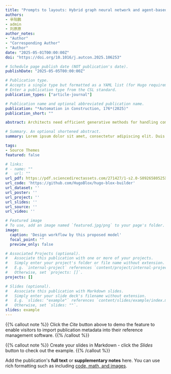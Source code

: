 ```yaml
---
title: "Prompts to layouts: Hybrid graph neural network and agent-based model for generative architectural design"
authors:
- 辛阳鹏
- admin
- 刘原原
author_notes:
- "Author"
- "Corresponding Author"
- "Author"
date: "2025-05-01T00:00:00Z"
doi: "https://doi.org/10.1016/j.autcon.2025.106253"

# Schedule page publish date (NOT publication's date).
publishDate: "2025-05-05T00:00:00Z"

# Publication type.
# Accepts a single type but formatted as a YAML list (for Hugo requirements).
# Enter a publication type from the CSL standard.
publication_types: ["article-journal"]

# Publication name and optional abbreviated publication name.
publication: "*Automation in Construction, 176*(2025)"
publication_short: ""

abstract: Architects need efficient generative methods for handling complex architectural layout design tasks to spare more attention to the aesthetics of buildings. High expertise requirements of the input conditions and the large size of datasets bring challenges for architects using generative architectural design methods. This paper presents a hybrid model that integrates Graph Neural Networks (GNNs) for generating architectural layouts with rational topological relationships based on simple prompts and Agent-Based Modeling (ABM) for reducing the dataset size of model training. The generated layouts achieve a Structural Similarity (SSIM) of 0.82 with a Graph Edit Distance (GED) of 1.67 after training on 150 building samples through several testing scenarios. The hybrid model generates layouts efficiently and avoids impediments to the model generalizability due to excessive usage costs for architects. This paper illuminates how leveraging intelligent algorithms, when enriched with data-driven insights, can bridge gaps in collaboration between architects and generative methods.

# Summary. An optional shortened abstract.
summary: Lorem ipsum dolor sit amet, consectetur adipiscing elit. Duis posuere tellus ac convallis placerat. Proin tincidunt magna sed ex sollicitudin condimentum.

tags:
- Source Themes
featured: false

# links:
# - name: ""
#   url: ""
url_pdf: https://pdf.sciencedirectassets.com/271427/1-s2.0-S0926580525X00066/1-s2.0-S0926580525002936/main.pdf?X-Amz-Security-Token=IQoJb3JpZ2luX2VjEK%2F%2F%2F%2F%2F%2F%2F%2F%2F%2F%2FwEaCXVzLWVhc3QtMSJHMEUCIQCNz0ddJrnKsB0nmzfQ49SjAcxsFZRKbTkkaBeqsCIeJgIgZ7vcJlV9HostwdzHQX9Qs5kEAgKh0C8YmNzRw1vXODUqsgUIWBAFGgwwNTkwMDM1NDY4NjUiDF3%2FPGl4cxtVXGHphyqPBcZUNAz%2BThDkRZlJPqUZz59vnEXD%2F6qknbuYQ6xK%2B%2F7leBJz9IV%2BOG4lNNfLjfsb68MXoHhqoTzlAyrCZkJrR9xP5P516Hp2oavfxZeLWxtVcYC3tku0rrwB8l7EdzzTr%2BGsL5h6RLBHl0%2FbRsQ4dRSdBpd1tm3bcVlsyZtlCBUx7lLMpHBUZi7RqPxjpXGBIrofDDsgpC89jm%2BLMJwKki%2BFMcqmMcQ6dA%2FfjJ1g6QO3k28VaoRyoo9Q7%2FJ74LV3F5IOy4ypbMX5w9qpRT1nE2%2FXYfOYB6RtgqcQMC7M2ut5Nt%2BPjoeYJwMU%2F7a%2F2OKbJmS4vIHgA19DKvXxEd2fOhvpl9i9vptv8UkZFZ10M9YqByMVXXmH6ArQHdRPGbesoKUFqC8%2FS3l0q7Y9FrUCCtOh9Gpu2efsb%2B773my%2BhqcyT43BMG3%2BHO6SyaGP76B9o1XaKk7pPbJYAeQH5MDGCApxZ5oNV%2B8rVg%2FroN9eB1u8bFI%2FuRxnGtMqGecq9io%2B0D%2BaL%2BFqnONTQctBabjJzCBQjlc3pPBgdmP6Q7QPcj7dAJRfcKqRgTHB%2BW6YhPexctVs6IRypILg9wFkk%2Bed%2F8OA9NlML%2BUB3I0E%2BKRQkebf3CQ4eZ27jgvUA7Rxf1M1wx6z18gBYYXxRLMRey9qp6AmGKgWQxl2I%2BqMajT6IzbUzp%2FP0Cgyg5csvolx%2BLWJr0qTuCteQ7lLAOguYCgfz1c5v5e8MiO5V6ndJh5hEblw6sGgKcXs%2FPA7m2z59aBcljNFJHWtiosYpOvyUJYgwPHBUU45SXwuiFcjcem495Dlb0DKzS6yP3bPldcw6FbMWWr7b9GWSubZN3nC8beV%2FfyhFgZjL5mAvaFIKGOmRncwpYjswAY6sQHNSu1PfbZqZ31uDG6sZzfZQoiZYo7xacgJiHpty2SO6PzWTBMk%2Fz8LNcSBHJ%2B9Ccz%2FE62C1JLbrOCr7rKXlYVQSVxMTtE0KMshSBjeoBcM0tpDjBSwIHpY645WP7XBMVgp0E238kRLqdOdqLnFfr%2FL9%2FvbDp4Kw0SpcKX7pLAz6qIenuyqvV86X5g6B9X6GAxJzvGhKwoIWtfwPY%2FMHtP9OJSX3ddX4%2Bs1u5Sd4l0U6oI%3D&X-Amz-Algorithm=AWS4-HMAC-SHA256&X-Amz-Date=20250507T072545Z&X-Amz-SignedHeaders=host&X-Amz-Expires=300&X-Amz-Credential=ASIAQ3PHCVTY7VLUAZQ5%2F20250507%2Fus-east-1%2Fs3%2Faws4_request&X-Amz-Signature=dc87b3a10d90007476c82fa121ee29ce8484a2c9748083e7c53b0c6505796f53&hash=dd5f2fa71a61319ee3031640d4218b7528d9a8e39b3ba038b3601667b13dca88&host=68042c943591013ac2b2430a89b270f6af2c76d8dfd086a07176afe7c76c2c61&pii=S0926580525002936&tid=spdf-39a9ff45-7ee4-4705-a797-398505b0186a&sid=050261fa4383f24a8b998ef822d81102c6e4gxrqa&type=client&tsoh=d3d3LnNjaWVuY2VkaXJlY3QuY29t&rh=d3d3LnNjaWVuY2VkaXJlY3QuY29t&ua=080c58560200070450&rr=93befc3309c91fb2&cc=hk&kca=eyJrZXkiOiJjaTdoQnV2eWtWdUJJczkxbStadWdTQjVWcXc5Ry8wS2Z6SkE2Uzl3VkFoTmR6S2NPV1JXNGNNMjZVb2xZWnRrQUJ6V0ZxZDh3QWFQOWxPMnFTMjZNVmxaR1RsZXd2K3ROeG1RcndGa3cybHdmVWRYQUFWbnRMY0pkV1JsaVErbHhJVkRBSHJrWXZ2d0R3YWhaRGlyTEJNRk1pQ2RrYWh3NFdxSFloZ2NFemlwaURBZSIsIml2IjoiYzE3MzljYWNhZDg5ODE5OGI0MGM3YmM0OTRiYTFlZmEifQ==_1746602751000
url_code: 'https://github.com/HugoBlox/hugo-blox-builder'
url_dataset: ''
url_poster: ''
url_project: ''
url_slides: ''
url_source: ''
url_video: ''

# Featured image
# To use, add an image named `featured.jpg/png` to your page's folder. 
image:
  caption: 'Design workflow by this proposed model'
  focal_point: ""
  preview_only: false

# Associated Projects (optional).
#   Associate this publication with one or more of your projects.
#   Simply enter your project's folder or file name without extension.
#   E.g. `internal-project` references `content/project/internal-project/index.md`.
#   Otherwise, set `projects: []`.
projects: []

# Slides (optional).
#   Associate this publication with Markdown slides.
#   Simply enter your slide deck's filename without extension.
#   E.g. `slides: "example"` references `content/slides/example/index.md`.
#   Otherwise, set `slides: ""`.
slides: example
---
```


{{% callout note %}}
Click the *Cite* button above to demo the feature to enable visitors to import publication metadata into their reference management software.
{{% /callout %}}

{{% callout note %}}
Create your slides in Markdown - click the *Slides* button to check out the example.
{{% /callout %}}

Add the publication's **full text** or **supplementary notes** here. You can use rich formatting such as including [code, math, and images](https://docs.hugoblox.com/content/writing-markdown-latex/).
